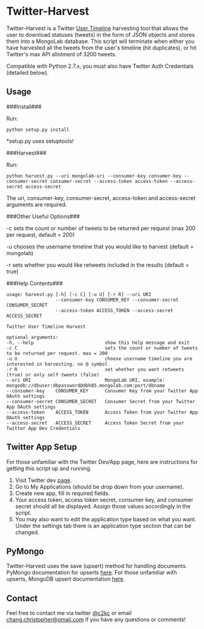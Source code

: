 Twitter-Harvest
====================

Twitter-Harvest is a Twitter [User Timeline](https://dev.twitter.com/docs/api/1.1/get/statuses/user_timeline) harvesting tool that allows the user to download statuses (tweets) in the form of JSON objects and stores them into a MongoLab database.  This script will terminate when either you have harvested all the tweets from the user's timeline (hit duplicates), or hit Twitter's max API allotment of 3200 tweets.

Compatible with Python 2.7.x, you must also have Twitter Auth Credentials (detailed below).


Usage
---------

###Install###

Run:

    python setup.py install
    
*setup.py uses setuptools!

###Harvest###

Run:

    python harvest.py --uri mongolab-uri --consumer-key consumer-key --consumer-secret consumer-secret --access-token access-token --access-secret access-secret
    
The uri, consumer-key, consumer-secret, access-token and access-secret arguments are required.

###Other Useful Options###

-c sets the count or number of tweets to be returned per request (max 200 per request, default = 200)

-u chooses the username timeline that you would like to harvest (default = mongolab)

-r sets whether you would like retweets included in the results (default = true)

###Help Contents###

    usage: harvest.py [-h] [-c C] [-u U] [-r R] --uri URI 
                      --consumer-key CONSUMER_KEY --consumer-secret CONSUMER_SECRET
                      --access-token ACCESS_TOKEN --access-secret ACCESS_SECRET
    
    Twitter User Timeline Harvest
    
    optional arguments:
    -h, --help                          show this help message and exit
    -c C                                sets the count or number of tweets to be returned per request. max = 200
    -u U                                choose username timeline you are interested in harvesting. no @ symbol
    -r R                                set whether you want retweets (true) or only self tweets (false)
    --uri URI                           MongoLab URI, example: mongodb://dbuser:dbpassword@dbh85.mongolab.com:port/dbname
    --consumer-key    CONSUMER_KEY      Consumer Key from your Twitter App OAuth settings
    --consumer-secret CONSUMER_SECRET   Consumer Secret from your Twitter App OAuth settings
    --access-token    ACCESS_TOKEN      Access Token from your Twitter App OAuth settings
    --access-secret   ACCESS_SECRET     Access Token Secret from your Twitter App Dev Credentials

Twitter App Setup
-----------------

For those unfamiliar with the Twitter Dev/App page, here are instructions for getting this script up and running.

1. Visit Twitter dev [page](https://dev.twitter.com/).
2. Go to My Applications (should be drop down from your username).
3. Create new app, fill in required fields.
4. Your access token, access token secret, consumer key, and consumer secret should all be displayed. Assign those values accordingly in the script.
5. You may also want to edit the application type based on what you want.  Under the settings tab there is an application type section that can be changed.


PyMongo
---------

Twitter-Harvest uses the save (upsert) method for handling documents. PyMongo documentation for upserts [here](http://api.mongodb.org/python/current/api/pymongo/collection.html). For those unfamiliar with upserts, MongoDB upsert documentation [here](http://docs.mongodb.org/manual/core/update/#update-operations-with-the-upsert-flag).


Contact
-------

Feel free to contact me via twitter [@c2kc](https://twitter.com/c2kc) or email <chang.christopher@gmail.com> if you have any questions or comments!
